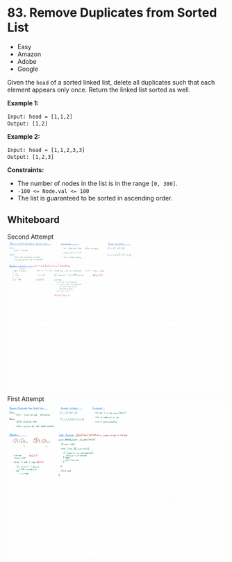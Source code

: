 # 83. Remove Duplicates from Sorted List
- Easy
- Amazon
- Adobe
- Google

Given the `head` of a sorted linked list, delete all duplicates such that each
element appears only once. Return the linked list sorted as well.

**Example 1:**
```
Input: head = [1,1,2]
Output: [1,2]
```

**Example 2:**
```
Input: head = [1,1,2,3,3]
Output: [1,2,3]
```

**Constraints:**
- The number of nodes in the list is in the range `[0, 300]`.
- `-100 <= Node.val <= 100`
- The list is guaranteed to be sorted in ascending order.

## Whiteboard
Second Attempt
![Whiteboard Image 02][whiteboard-image-02]
First Attempt
![Whiteboard Image 01][whiteboard-image-01]

<!-- Refs -->
[whiteboard-image-01]: whiteboard-01.jpg
[whiteboard-image-02]: whiteboard-02.jpg
